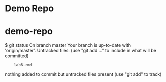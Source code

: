 # Demo Repo
# demo-repo

$ git status
On branch master
Your branch is up-to-date with 'origin/master'.
Untracked files:
  (use "git add <file>..." to include in what will be committed)

        lab6.rmd

nothing added to commit but untracked files present (use "git add" to track)
